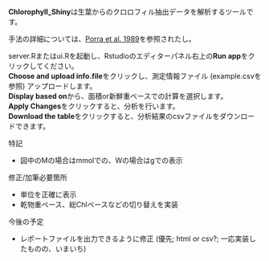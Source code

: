**Chlorophyll_Shiny**は生葉からのクロロフィル抽出データを解析するツールです。

手法の詳細については、[Porra et al. 1989](http://www.sciencedirect.com/science/article/pii/S0005272889803470)を参照されたし。  

server.Rまたはui.Rを起動し、Rstudioのエディターパネル右上の**Run app**をクリックしてください。  
**Choose and upload info.file**をクリックし、測定情報ファイル (example.csvを参照) アップロードします。  
**Display based on**から、面積or新鮮重ベースでの計算を選択します。  
**Apply Changes**をクリックすると、分析を行います。    
**Download the table**をクリックすると、分析結果のcsvファイルをダウンロードできます。

特記  
* 図中のMの場合はmmolでの、Wの場合はgでの表示  

修正/加筆必要箇所  
* 単位を正確に表示  
* 乾物重ベース、総Chlベースなどの切り替えを実装 

今後の予定
* レポートファイルを出力できるように修正 (優先; html or csv?; 一応実装したものの、いまいち)  
